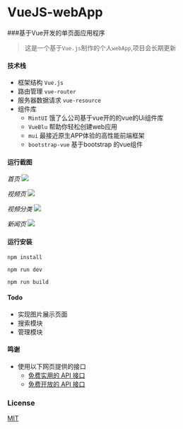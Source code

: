 # VueJS-webApp


###基于Vue开发的单页面应用程序
> 这是一个基于`Vue.js`制作的个人`webApp`,项目会长期更新

#### 技术栈
+ 框架结构 `Vue.js`
+ 路由管理 `vue-router`
+ 服务器数据请求 `vue-resource`
+ 组件库
    + `MintUI` 饿了么公司基于vue开的的vue的Ui组件库
    + `VueBlu` 帮助你轻松创建web应用
    + `mui`  最接近原生APP体验的高性能前端框架
    + `bootstrap-vue` 基于bootstrap 的vue组件
    
#### 运行截图
*首页*
![](https://ws1.sinaimg.cn/large/006tKfTcly1g0r3thgqidj30da0l1aez.jpg)

*视频页*
![](https://ws1.sinaimg.cn/large/006tKfTcly1g0r3w8on77j30da0kfjzc.jpg)

*视频分类*
![](https://ws3.sinaimg.cn/large/006tKfTcly1g0r3x4zontj30cw0koq8l.jpg)

*新闻页*
![](https://ws4.sinaimg.cn/large/006tKfTcly1g0r3v1slnaj30eh0kx772.jpg)

#### 运行安装

```shell
npm install 

npm run dev

npm run build
```

#### Todo
+ 实现图片展示页面
+ 搜索模块
+ 管理模块

#### 鸣谢
+ 使用以下网页提供的接口
    + [免费实用的 API 接口](https://www.jianshu.com/p/12c2fb8cab66)
    + [免费开放的 API 接口](https://www.jianshu.com/p/e6f072839282)
    
### License
[MIT](#)